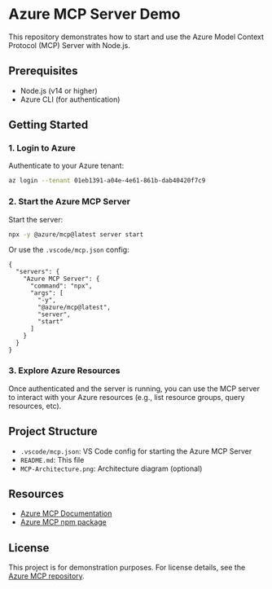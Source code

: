 
# Azure MCP Server Demo

This repository demonstrates how to start and use the Azure Model Context Protocol (MCP) Server with Node.js.

## Prerequisites

- Node.js (v14 or higher)
- Azure CLI (for authentication)

## Getting Started

### 1. Login to Azure

Authenticate to your Azure tenant:

```sh
az login --tenant 01eb1391-a04e-4e61-861b-dab40420f7c9
```

### 2. Start the Azure MCP Server

Start the server:

```sh
npx -y @azure/mcp@latest server start
```

Or use the `.vscode/mcp.json` config:

```jsonc
{
  "servers": {
    "Azure MCP Server": {
      "command": "npx",
      "args": [
        "-y",
        "@azure/mcp@latest",
        "server",
        "start"
      ]
    }
  }
}
```

### 3. Explore Azure Resources

Once authenticated and the server is running, you can use the MCP server to interact with your Azure resources (e.g., list resource groups, query resources, etc).

## Project Structure

- `.vscode/mcp.json`: VS Code config for starting the Azure MCP Server
- `README.md`: This file
- `MCP-Architecture.png`: Architecture diagram (optional)

## Resources

- [Azure MCP Documentation](https://github.com/Azure/mcp)
- [Azure MCP npm package](https://www.npmjs.com/package/@azure/mcp)

## License

This project is for demonstration purposes. For license details, see the [Azure MCP repository](https://github.com/Azure/mcp).
